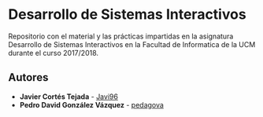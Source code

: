 # Desarrollo de Sistemas Interactivos
Repositorio con el material y las prácticas impartidas en la asignatura Desarrollo de Sistemas Interactivos en la Facultad de Informatica de la UCM durante el curso 2017/2018.

## Autores
* **Javier Cortés Tejada** - [Javi96](https://github.com/Javi96)
* **Pedro David González Vázquez** - [pedagova](http://github.com/pedagova)
